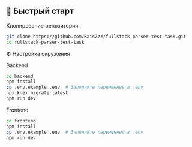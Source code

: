 ## 🚀 Быстрый старт

Клонирование репозитория:
```bash
git clone https://github.com/RaisZzz/fullstack-parser-test-task.git
cd fullstack-parser-test-task
```
⚙️ Настройка окружения

Backend

```bash
cd backend
npm install
cp .env.example .env  # Заполните переменные в .env
npx knex migrate:latest
npm run dev
```

Frontend

```bash
cd frontend
npm install
cp .env.example .env  # Заполните переменные в .env
npm run dev
```